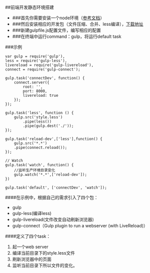 ##前端开发静态环境搭建
* ###首先你需要安装一个node环境（<a href='https://nodejs.org/en/'>参考文档</a>）
* ###然后安装相应的开发包（文件压缩、合并、less编译），<a href="https://www.npmjs.com/">下载地址</a>
* ###新建gulpfile.js配置文件，编写相应的配置
* ###在终端中运行command：gulp，将运行default task


###示例

	var gulp = require('gulp'),
    less = require('gulp-less'),
    livereload = require('gulp-livereload'),
    connect = require('gulp-connect');

	gulp.task('connectDev', function() {
  		connect.server({
    		root: '',
    		port: 8000,
    		livereload: true
  		});
	});

	gulp.task('less', function () {
    	gulp.src('style.less')
        	.pipe(less())
        	.pipe(gulp.dest('./'));	
	});

	gulp.task('reload-dev',['less'],function() {
  		gulp.src('*.*')
    	.pipe(connect.reload());
	});

	// Watch
	gulp.task('watch', function() {
  		//监听生产环境目录变化
    	gulp.watch('*.*',['reload-dev']);
	})

	gulp.task('default', ['connectDev', 'watch']);

####在示例中，根据自己的需求引入了四个包：

* gulp
* gulp-less(编译less)
* gulp-livereload(文件改变自动刷新浏览器)
* gulp-connect（Gulp plugin to run a webserver (with LiveReload)）

####定义了四个task：

1. 起一个web server
2. 编译当前目录下的style.less文件
3. 刷新浏览器中的页面
4. 监听当前目录下所以文件的变化。
